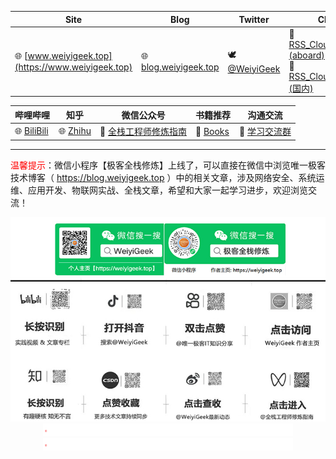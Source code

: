 
| **Site**| **Blog**                             | **Twitter**                              | **Channel**                            | **Telegram**                             |
|-----| ------------------------------------ | ---------------------------------------- | -------------------------------------- | ---------------------------------------- |
|🌐 [www.weiyigeek.top](https://www.weiyigeek.top)| 🌐 [blog.weiyigeek.top](https://blog.weiyigeek.top) | 🕊 [@WeiyiGeek](https://twitter.com/weiyigeek) | 📣 [RSS_CloudSecOpsDev (aboard)](https://t.me/s/rss_secdevops) <br> 📣 [RSS_CloudSecOpsDev (国内)](https://tg.weiyigeek.top) | ☎️ [WeiyiGeek](https://telegram.me/weiyigeek) |


| **哔哩哔哩** | **知乎** | **微信公众号** | **书籍推荐**  | **沟通交流** |
|---|---|---|---------------------------------------- |-----|
|🌐 [BiliBili](https://space.bilibili.com/385802642) | 🌐 [Zhihu](https://www.zhihu.com/people/weiyiSec) | 📣 [全栈工程师修炼指南](https://weiyigeek.top/wechat.html?key=%E6%AC%A2%E8%BF%8E%E5%85%B3%E6%B3%A8) | 📘 [Books](https://blog.weiyigeek.top/books/) | 👋 [学习交流群](https://weiyigeek.top/visit.html) |



---

<span style="color:red">温馨提示</span>：微信小程序【极客全栈修炼】上线了，可以直接在微信中浏览唯一极客技术博客（ https://blog.weiyigeek.top ）中的相关文章，涉及网络安全、系统运维、应用开发、物联网实战、全栈文章，希望和大家一起学习进步，欢迎浏览交流！  



<div align="center">
  <img src="./img/share.jpg" alt="个人主页站点-微信公众号-微信小程序【极客全栈修炼】" />
  <img src="./img/line.gif" alt="欢迎访问 https://weiyigeek.top 个人主页站点-全栈工程师修炼指南 公众号" />
  <img src="./img/line.gif" alt="欢迎访问 https://weiyigeek.top 个人主页站点-全栈工程师修炼指南 公众号" />
</div>



